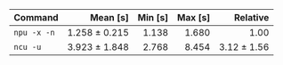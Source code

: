 | Command | Mean [s] | Min [s] | Max [s] | Relative |
|:---|---:|---:|---:|---:|
| `npu -x -n` | 1.258 ± 0.215 | 1.138 | 1.680 | 1.00 |
| `ncu -u` | 3.923 ± 1.848 | 2.768 | 8.454 | 3.12 ± 1.56 |
